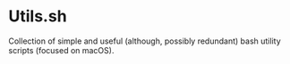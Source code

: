 # Utils.sh
Collection of simple and useful (although, possibly redundant) bash utility scripts (focused on macOS).
